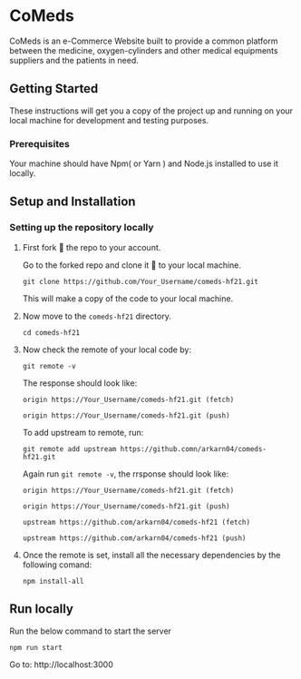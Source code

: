 # CoMeds

CoMeds is an e-Commerce Website built to provide a common platform between the medicine, oxygen-cylinders and other medical equipments suppliers and the patients in need.

## Getting Started

These instructions will get you a copy of the project up and running on your local machine for development and testing purposes.

### Prerequisites

Your machine should have Npm( or Yarn ) and Node.js installed to use it locally.

## Setup and Installation

### Setting up the repository locally

 1. First fork 🍴 the repo to your account.

    Go to the forked repo and clone it 👥 to your local machine.

    ` git clone https://github.com/Your_Username/comeds-hf21.git `
    
    This will make a copy of the code to your local machine.

 2. Now move to the `comeds-hf21` directory.

    ` cd comeds-hf21 `

 3. Now check the remote of your local code by:

    ` git remote -v `

    The response should look like:

    ```
    origin https://Your_Username/comeds-hf21.git (fetch)

    origin https://Your_Username/comeds-hf21.git (push) 
    ```

    To add upstream to remote, run: 

     `git remote add upstream https://github.comn/arkarn04/comeds-hf21.git`

    Again run `git remote -v`, the rrsponse should look like: 

    ```
    origin https://Your_Username/comeds-hf21.git (fetch)

    origin https://Your_Username/comeds-hf21.git (push)
      
    upstream https://github.com/arkarn04/comeds-hf21 (fetch)

    upstream https://github.com/arkarn04/comeds-hf21 (push)
    ```

 4. Once the remote is set, install all the necessary dependencies by the following comand: 
    
    `npm install-all`

## Run locally

Run the below command to start the server

`npm run start`

Go to: http://localhost:3000

